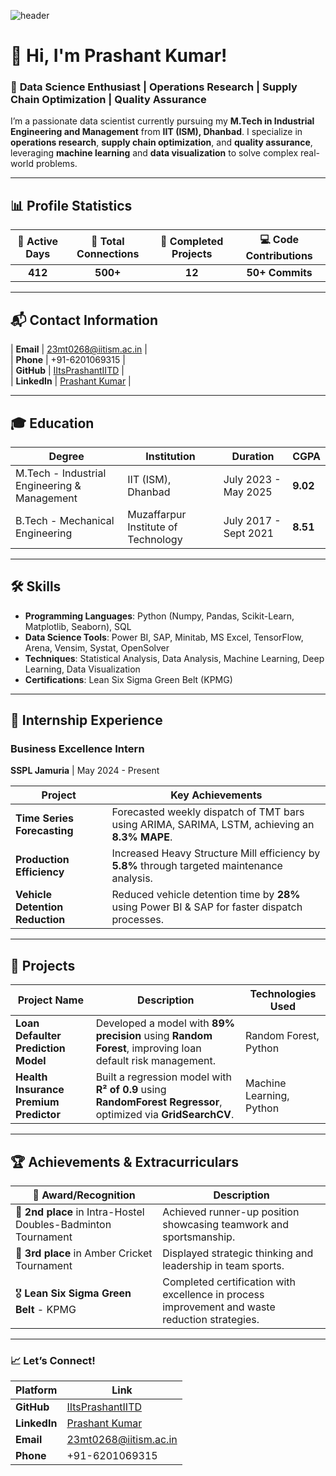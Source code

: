 
![header](https://user-images.githubusercontent.com/85084996/123443099-3d39b580-d5e2-11eb-8e06-3472b7c8ba62.gif)

# 👋 Hi, I'm Prashant Kumar!

### 🚀 **Data Science Enthusiast** | **Operations Research** | **Supply Chain Optimization** | **Quality Assurance**

I’m a passionate data scientist currently pursuing my **M.Tech in Industrial Engineering and Management** from **IIT (ISM), Dhanbad**. I specialize in **operations research**, **supply chain optimization**, and **quality assurance**, leveraging **machine learning** and **data visualization** to solve complex real-world problems.

---

## 📊 **Profile Statistics**

| **📅 Active Days** | **🔗 Total Connections** | **💼 Completed Projects** | **💻 Code Contributions** |  
|:------------------:|:-----------------------:|:-------------------------:|:------------------------:|  
| **412**            | **500+**                | **12**                    | **50+ Commits**           |

---

## 📬 **Contact Information**

| **Email** | [23mt0268@iitism.ac.in](mailto:23mt0268@iitism.ac.in) |  
| **Phone** | +91-6201069315 |  
| **GitHub** | [IItsPrashantIITD](https://github.com/IItsPrashantIITD) |  
| **LinkedIn** | [Prashant Kumar](https://www.linkedin.com/in/prashant-kumar-a2a6591b4/) |

---

## 🎓 **Education**

| **Degree**                    | **Institution**           | **Duration**            | **CGPA** |  
|-------------------------------|---------------------------|-------------------------|----------|  
| M.Tech - Industrial Engineering & Management | IIT (ISM), Dhanbad | July 2023 - May 2025    | **9.02** |  
| B.Tech - Mechanical Engineering | Muzaffarpur Institute of Technology | July 2017 - Sept 2021 | **8.51** |

---

## 🛠️ **Skills**

- **Programming Languages**: Python (Numpy, Pandas, Scikit-Learn, Matplotlib, Seaborn), SQL  
- **Data Science Tools**: Power BI, SAP, Minitab, MS Excel, TensorFlow, Arena, Vensim, Systat, OpenSolver  
- **Techniques**: Statistical Analysis, Data Analysis, Machine Learning, Deep Learning, Data Visualization  
- **Certifications**: Lean Six Sigma Green Belt (KPMG)

---

## 💼 **Internship Experience**

### **Business Excellence Intern**  
**SSPL Jamuria** | May 2024 - Present  

| **Project**                          | **Key Achievements**                                                                                  |  
|--------------------------------------|-------------------------------------------------------------------------------------------------------|  
| **Time Series Forecasting**          | Forecasted weekly dispatch of TMT bars using ARIMA, SARIMA, LSTM, achieving an **8.3% MAPE**.           |  
| **Production Efficiency**            | Increased Heavy Structure Mill efficiency by **5.8%** through targeted maintenance analysis.            |  
| **Vehicle Detention Reduction**      | Reduced vehicle detention time by **28%** using Power BI & SAP for faster dispatch processes.           |

---

## 🚀 **Projects**

| **Project Name**                    | **Description**                                                                                          | **Technologies Used** |  
|-------------------------------------|----------------------------------------------------------------------------------------------------------|-----------------------|  
| **Loan Defaulter Prediction Model** | Developed a model with **89% precision** using **Random Forest**, improving loan default risk management.  | Random Forest, Python  |  
| **Health Insurance Premium Predictor** | Built a regression model with **R² of 0.9** using **RandomForest Regressor**, optimized via **GridSearchCV**. | Machine Learning, Python |  

---

## 🏆 **Achievements & Extracurriculars**

| **🏅 Award/Recognition**                        | **Description**                                                                                         |  
|------------------------------------------------|---------------------------------------------------------------------------------------------------------|  
| 🥈 **2nd place** in Intra-Hostel Doubles-Badminton Tournament | Achieved runner-up position showcasing teamwork and sportsmanship.                                        |  
| 🏏 **3rd place** in Amber Cricket Tournament    | Displayed strategic thinking and leadership in team sports.                                              |  
| 🎖️ **Lean Six Sigma Green Belt** - KPMG        | Completed certification with excellence in process improvement and waste reduction strategies.           |

---

### 📈 **Let’s Connect!**

| **Platform** | **Link** |  
|--------------|----------|  
| **GitHub** | [IItsPrashantIITD](https://github.com/IItsPrashantIITD) |  
| **LinkedIn** | [Prashant Kumar](https://www.linkedin.com/in/prashant-kumar-a2a6591b4/) |  
| **Email** | [23mt0268@iitism.ac.in](mailto:23mt0268@iitism.ac.in) |  
| **Phone** | +91-6201069315 |
